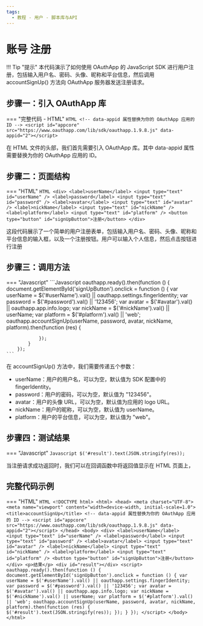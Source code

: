 ```yaml
---
tags:
  - 教程 - 用户 - 脚本库与API
---
```


# 账号 注册

!!! Tip "提示"
    本代码演示了如何使用 OAuthApp 的 JavaScript SDK 进行用户注册，包括输入用户名、密码、头像、昵称和平台信息，然后调用 accountSignUp() 方法向 OAuthApp 服务器发送注册请求。


## 步骤一：引入 OAuthApp 库
=== "完整代码 - HTML"
    ```HTML
    <!-- data-appid 属性替换为你的 OAuthApp 应用的 ID -->
    <script id="appcore" src="https://www.oauthapp.com/lib/sdk/oauthapp.1.9.8.js" data-appid="2"></script>
    ```

在 HTML 文件的头部，我们首先需要引入 OAuthApp 库。其中 data-appid 属性需要替换为你的 OAuthApp 应用的 ID。


## 步骤二：页面结构
=== "HTML"
    ```HTML
    <div>
        <label>userName</label>
        <input type="text" id="userName" />
        <label>password</label>
        <input type="text" id="password" />
        <label>avatar</label>
        <input type="text" id="avatar" />
        <label>nickName</label>
        <input type="text" id="nickName" />
        <label>platform</label>
        <input type="text" id="platform" />
        <button type="button" id="signUpButton">注册</button>
    </div>
    ```

这段代码展示了一个简单的用户注册表单，包括输入用户名、密码、头像、昵称和平台信息的输入框，以及一个注册按钮。用户可以输入个人信息，然后点击按钮进行注册

## 步骤三：调用方法

=== "Javascript"
    ```Javascript
    oauthapp.ready().then(function () {
            document.getElementById('signUpButton').onclick = function () {
                var userName = $('#userName').val() || oauthapp.settings.fingerIdentity;
                var password = $('#password').val() || '123456';
                var avatar = $('#avatar').val() || oauthapp.app.info.logo;
                var nickName = $('#nickName').val() || userName;
                var platform = $('#platform').val() || 'web';
                oauthapp.accountSignUp(userName, password, avatar, nickName, platform).then(function (res) {
                   
                });
            }
        });
    ```

在 accountSignUp() 方法中，我们需要传递五个参数：

- userName：用户的用户名，可以为空，默认值为 SDK 配置中的 fingerIdentity。
- password：用户的密码，可以为空，默认值为 "123456"。
- avatar：用户的头像 URL，可以为空，默认值为应用的 logo URL。
- nickName：用户的昵称，可以为空，默认值为 userName。
- platform：用户的平台信息，可以为空，默认值为 "web"。


## 步骤四：测试结果

=== "Javascript"
    ```Javascript
     $('#result').text(JSON.stringify(res));
    ```

当注册请求成功返回时，我们可以在回调函数中将返回值显示在 HTML 页面上，


## 完整代码示例

=== "HTML"
    ```HTML
    <!DOCTYPE html>
    <html>
    <head>
        <meta charset="UTF-8">
        <meta name="viewport" content="width=device-width, initial-scale=1.0">
        <title>accountSignUp</title>
        <!-- data-appid 属性替换为你的 OAuthApp 应用的 ID -->
        <script id="appcore" src="https://www.oauthapp.com/lib/sdk/oauthapp.1.9.8.js" data-appid="2"></script>
    </head>
    <body>
        <div>
            <label>userName</label>
            <input type="text" id="userName" />
            <label>password</label>
            <input type="text" id="password" />
            <label>avatar</label>
            <input type="text" id="avatar" />
            <label>nickName</label>
            <input type="text" id="nickName" />
            <label>platform</label>
            <input type="text" id="platform" />
            <button type="button" id="signUpButton">注册</button>
        </div>
        <p>结果</p>
        <div id="result"></div>
        <script>
            oauthapp.ready().then(function () {
                document.getElementById('signUpButton').onclick = function () {
                    var userName = $('#userName').val() || oauthapp.settings.fingerIdentity;
                    var password = $('#password').val() || '123456';
                    var avatar = $('#avatar').val() || oauthapp.app.info.logo;
                    var nickName = $('#nickName').val() || userName;
                    var platform = $('#platform').val() || 'web';
                    oauthapp.accountSignUp(userName, password, avatar, nickName, platform).then(function (res) {
                        $('#result').text(JSON.stringify(res));
                    });
                }
            });
        </script>
    </body>
    </html>
    ```